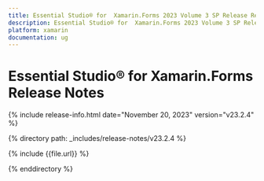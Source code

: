 ```yaml
---
title: Essential Studio® for  Xamarin.Forms 2023 Volume 3 SP Release Release Notes  
description: Essential Studio® for  Xamarin.Forms 2023 Volume 3 SP Release Release Notes  
platform: xamarin
documentation: ug
---
```


# Essential Studio® for  Xamarin.Forms  Release Notes  

{% include release-info.html date="November 20, 2023"  version="v23.2.4" %} 

{% directory path: _includes/release-notes/v23.2.4 %}

{% include {{file.url}} %}

{% enddirectory %}